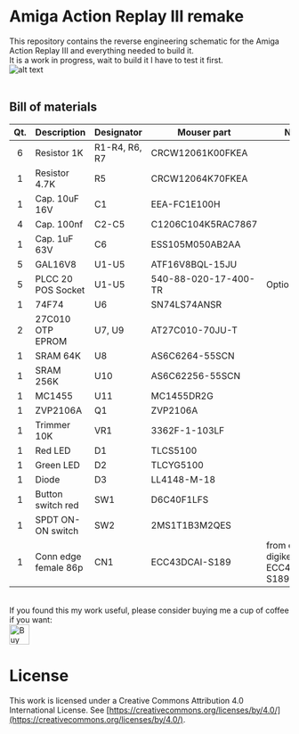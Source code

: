 # Amiga Action Replay III remake

This repository contains the reverse engineering schematic for the Amiga Action Replay III and everything needed to build it.<br>
It is a work in progress, wait to build it I have to test it first.<br>
![alt text](https://github.com/na103/ar3/blob/main/img/ar3.jpg "AR3")
<br>
<br>

## Bill of materials
| Qt. |    Description     |             Designator          |    Mouser part     |             Note              |
|:---:|--------------------|---------------------------------|--------------------|-------------------------------|
|6    |Resistor 1K         |R1-R4, R6, R7                    |CRCW12061K00FKEA    |                               |
|1    |Resistor 4.7K       |R5                               |CRCW12064K70FKEA    |                               |
|1    |Cap. 10uF 16V       |C1                               |EEA-FC1E100H        |                               |
|4    |Cap. 100nf          |C2-C5                            |C1206C104K5RAC7867  |                               |
|1    |Cap. 1uF 63V        |C6                               |ESS105M050AB2AA     |                               |
|5    |GAL16V8             |U1-U5                            |ATF16V8BQL-15JU     |                               | 
|5    |PLCC 20 POS Socket  |U1-U5                            |540-88-020-17-400-TR| Optional                      |
|1    |74F74               |U6                               |SN74LS74ANSR        |                               |
|2    |27C010 OTP EPROM    |U7, U9                           |AT27C010-70JU-T     |                               |
|1    |SRAM 64K            |U8                               |AS6C6264-55SCN      |                               |
|1    |SRAM 256K           |U10                              |AS6C62256-55SCN     |                               |
|1    |MC1455              |U11                              |MC1455DR2G          |                               |
|1    |ZVP2106A            |Q1                               |ZVP2106A            |                               |
|1    |Trimmer 10K         |VR1                              |3362F-1-103LF       |                               |
|1    |Red LED             |D1                               |TLCS5100            |                               |
|1    |Green LED           |D2                               |TLCYG5100           |                               |
|1    |Diode               |D3                               |LL4148-M-18         |                               |
|1    |Button switch red   |SW1                              |D6C40F1LFS          |                               |
|1    |SPDT ON-ON switch   |SW2                              |2MS1T1B3M2QES       |                               |
|1    |Conn edge female 86p|CN1                              |ECC43DCAI-S189      | from ebay or digikey ECC43DCAI-S189 |


<br>
If you found this my work useful, please consider buying me a cup of coffee if you want:<br>
<a href='https://ko-fi.com/na103' target='_blank'><img height='36' style='border:0px;height:36px;' src='https://storage.ko-fi.com/cdn/cup-border.png' border='0' alt='Buy Me a Coffee at ko-fi.com' /></a>

# License

This work is licensed under a Creative Commons Attribution 4.0 International License. See [https://creativecommons.org/licenses/by/4.0/](https://creativecommons.org/licenses/by/4.0/).

